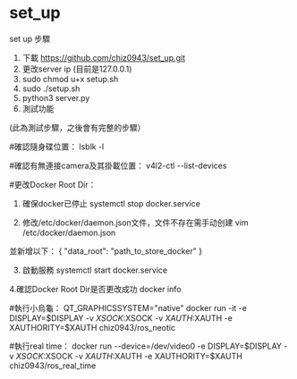 # set_up

set up 步驟
1. 下載 https://github.com/chiz0943/set_up.git
2. 更改server ip (目前是127.0.0.1)
3. sudo chmod u+x setup.sh
4. sudo ./setup.sh
5. python3 server.py
6. 測試功能

(此為測試步驟，之後會有完整的步驟）

#確認隨身碟位置：
lsblk -l

#確認有無連接camera及其掛載位置：
v4l2-ctl --list-devices

#更改Docker Root Dir：

1. 確保docker已停止
systemctl stop docker.service

2. 修改/etc/docker/daemon.json文件，文件不存在需手动创建
vim /etc/docker/daemon.json

並新增以下：
{
"data_root": "path_to_store_docker"
}

3. 啟動服務
systemctl start docker.service

4.確認Docker Root Dir是否更改成功
docker info

#執行小烏龜：
QT_GRAPHICSSYSTEM="native" docker run -it -e DISPLAY=$DISPLAY -v $XSOCK:$XSOCK -v $XAUTH:$XAUTH -e XAUTHORITY=$XAUTH chiz0943/ros_neotic 


#執行real time：
docker run --device=/dev/video0 -e DISPLAY=$DISPLAY -v $XSOCK:$XSOCK -v $XAUTH:$XAUTH -e XAUTHORITY=$XAUTH chiz0943/ros_real_time
